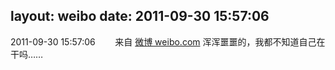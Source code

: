 layout: weibo
date: 2011-09-30 15:57:06
---
<meta name="referrer" content="no-referrer" />

2011-09-30 15:57:06  &nbsp;&nbsp;&nbsp;&nbsp;&nbsp;&nbsp; 来自 <a href="http://weibo.com/" rel="nofollow">微博 weibo.com</a>
浑浑噩噩的，我都不知道自己在干吗…… ​​​
